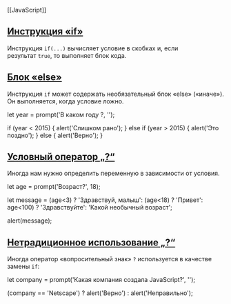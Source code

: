 [[JavaScript]]
## [Инструкция «if»](https://learn.javascript.ru/ifelse#instruktsiya-if)

Инструкция `if(...)` вычисляет условие в скобках и, если результат `true`, то выполняет блок кода.

## [Блок «else»](https://learn.javascript.ru/ifelse#blok-else)

Инструкция `if` может содержать необязательный блок «else» («иначе»). Он выполняется, когда условие ложно.

let year = prompt('В каком году ?, '');

if (year < 2015) {
    alert('Слишком рано');
} else if (year > 2015) {
    alert('Это поздно');
} else {
    alert('Верно');
}

## [Условный оператор „?“](https://learn.javascript.ru/ifelse#uslovnyy-operator)

Иногда нам нужно определить переменную в зависимости от условия.

let age = prompt('Возраст?', 18);

let message = (age<3) ? 'Здравствуй, малыш':
    (age<18) ? 'Привет':
    age<100) ? 'Здравствуйте':
    'Какой необычный возраст';

alert(message);

## [Нетрадиционное использование „?“](https://learn.javascript.ru/ifelse#netraditsionnoe-ispolzovanie)

Иногда оператор «вопросительный знак» `?` используется в качестве замены `if`:

let company = prompt('Какая компания создала JavaScript?', '');

(company == 'Netscape') ?
    alert('Верно') : alert('Неправильно');


